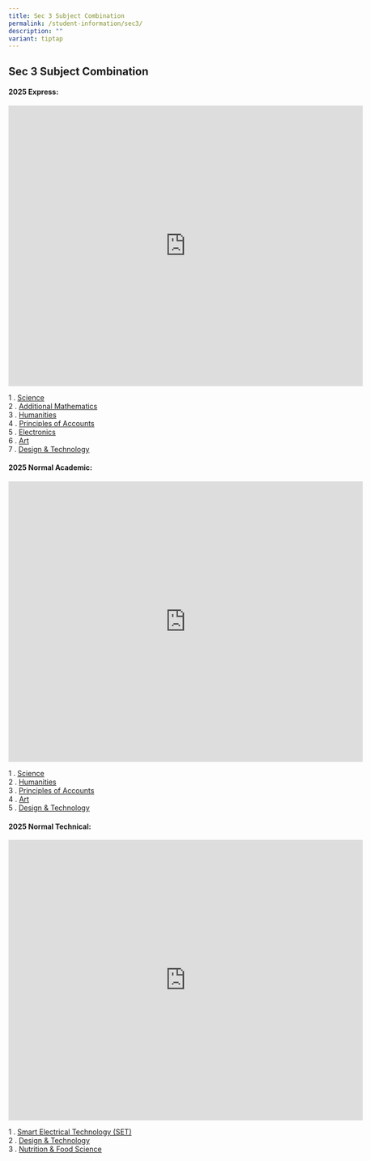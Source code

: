 ```yaml
---
title: Sec 3 Subject Combination
permalink: /student-information/sec3/
description: ""
variant: tiptap
---
```

<h2>Sec 3 Subject Combination</h2>
<h4>2025 Express:</h4>
<div class="iframe-wrapper">
<iframe height="554" width="700" allowfullscreen="true" frameborder="0" src="https://docs.google.com/presentation/d/e/2PACX-1vTIqvbvefiF5MVa4ryNPZpfCzuOVyAeODNmnRVmlrSySfSU1ekJvg5uIi48Ckr-Km7lW2Z82oUuIXJO/embed?start=true&amp;loop=true&amp;delayms=5000"></iframe>
</div>
<p>1 . <a href="https://drive.google.com/file/d/1SBpZDhbdhDV4IYlmH3WkiP8dOq1LBcJl/view?t=3" rel="noopener noreferrer nofollow" target="_blank">Science</a> 
<br>2 . <a href="https://drive.google.com/file/d/1lWu7XOdatZ0hdwqekOzahftzCcvqWV9g/view" rel="noopener noreferrer nofollow" target="_blank">Additional Mathematics</a> 
<br>3 . <a href="https://drive.google.com/file/d/1ZBW49_YcB0FZt6AchL0fVJMtfZ78JPLl/view" rel="noopener noreferrer nofollow" target="_blank">Humanities</a> 
<br>4 . <a href="https://drive.google.com/file/d/19CCilGYxjU_Z51R-BYv3gHtKf2bwHSWi/view?t=2" rel="noopener noreferrer nofollow" target="_blank">Principles of Accounts</a> 
<br>5 . <a href="https://drive.google.com/file/d/1Y1yd9lZqLqYaIXUyo_Mooy8CweEkNRj-/view" rel="noopener noreferrer nofollow" target="_blank">Electronics</a> 
<br>6 . <a href="https://drive.google.com/file/d/1pkB5bndKexQxlPJ8PmypIL52auxPu9GD/view?t=3" rel="noopener noreferrer nofollow" target="_blank">Art</a> 
<br>7 . <a href="https://drive.google.com/file/d/1Rdl5XPlr82CbV4HnQvdypQ7_agtcBR98/view?t=1" rel="noopener noreferrer nofollow" target="_blank">Design &amp; Technology</a>
</p>
<h4>2025 Normal Academic:</h4>
<div class="iframe-wrapper">
<iframe height="554" width="700" allowfullscreen="true" frameborder="0" src="https://docs.google.com/presentation/d/e/2PACX-1vSQoKDL1RKSo9tPBZ2wU0l6TMF2um9fvwsiHUM4AWEBvPJM9O1ONZx5jElY1FWPLKMCDOJ7moXXLpZa/embed?start=true&amp;loop=true&amp;delayms=5000"></iframe>
</div>
<p>1 . <a href="https://drive.google.com/file/d/13cWaMZsCYq5XNN3vr66qLlczWoR7WrER/view" rel="noopener noreferrer nofollow" target="_blank">Science</a> 
<br>2 . <a href="https://drive.google.com/file/d/1KM0N98mUzf6wlTVvw8lEBBp_OfZY4dky/view?t=1" rel="noopener noreferrer nofollow" target="_blank">Humanities</a> 
<br>3 . <a href="https://drive.google.com/file/d/1VutfiqcwY3MAH3cwCERQsr16_pdoSal2/view?t=2" rel="noopener noreferrer nofollow" target="_blank">Principles of Accounts</a> 
<br>4 . <a href="https://drive.google.com/file/d/1iPg_3du8rRyONgB3FxzixCUPXA7OpweN/view?t=2" rel="noopener noreferrer nofollow" target="_blank">Art</a> 
<br>5 . <a href="https://drive.google.com/file/d/11GY6IGcaYseIVTE5378GjXGUeVAe9moD/view?t=2" rel="noopener noreferrer nofollow" target="_blank">Design &amp; Technology</a>
</p>
<h4>2025 Normal Technical:</h4>
<div class="iframe-wrapper">
<iframe height="554" width="700" allowfullscreen="true" frameborder="0" src="https://docs.google.com/presentation/d/e/2PACX-1vTHAIzVlBYeCKfjB8But6dwvxDNOA7YbKBg-XpH1AzOwmCkalkCuVUFRDYyPqmg_gyiJKhe-PAyc0W4/embed?start=true&amp;loop=true&amp;delayms=5000"></iframe>
</div>
<p>1 . <a href="https://drive.google.com/file/d/1Nh0EHKTMz4o4KgnViWSiM0NctMkxCu_-/view?t=2" rel="noopener noreferrer nofollow" target="_blank">Smart Electrical Technology (SET)</a> 
<br>2 . <a href="https://drive.google.com/file/d/1vHvt6tOBcUc_ZNtUQ0AElzcKRd_BLn1T/view?t=2" rel="noopener noreferrer nofollow" target="_blank">Design &amp; Technology</a> 
<br>3 . <a href="https://drive.google.com/file/d/1aqAWyFPhMzb86ftMo4Vel0ndZtf8qts9/view?t=2" rel="noopener noreferrer nofollow" target="_blank">Nutrition &amp; Food Science</a>
</p>